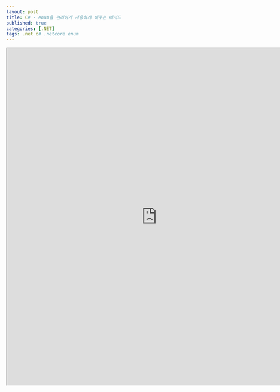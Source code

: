 ```yaml
---
layout: post
title: C# - enum을 편리하게 사용하게 해주는 메서드
published: true
categories: [.NET]
tags: .net c# .netcore enum
---  
```

<iframe width="800" height="900" src="https://docs.google.com/document/d/e/2PACX-1vRSGkLp9VEiSX1IDz1tZN72xKofvhLSoYmOVxBNmwMcdlV0tyhYKoHRoc4oKu6wzVbI4xf1tk5FPzsT/pub?embedded=true"></iframe>    
   